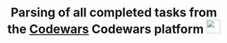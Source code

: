 <h1 align="center">Parsing of all completed tasks from the <a href="https://codewars.com/" target="_blank">Codewars</a> Codewars platform
<img src="https://miro.medium.com/max/1200/1*tngbR_an-3Pj8EIL9dN_Ow.png" height="32"/></h1>
